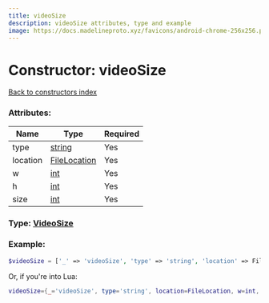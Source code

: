 ```yaml
---
title: videoSize
description: videoSize attributes, type and example
image: https://docs.madelineproto.xyz/favicons/android-chrome-256x256.png
---
```

# Constructor: videoSize  
[Back to constructors index](index.md)



### Attributes:

| Name     |    Type       | Required |
|----------|---------------|----------|
|type|[string](../types/string.md) | Yes|
|location|[FileLocation](../types/FileLocation.md) | Yes|
|w|[int](../types/int.md) | Yes|
|h|[int](../types/int.md) | Yes|
|size|[int](../types/int.md) | Yes|



### Type: [VideoSize](../types/VideoSize.md)


### Example:

```php
$videoSize = ['_' => 'videoSize', 'type' => 'string', 'location' => FileLocation, 'w' => int, 'h' => int, 'size' => int];
```  


Or, if you're into Lua:

```lua
videoSize={_='videoSize', type='string', location=FileLocation, w=int, h=int, size=int}

```


